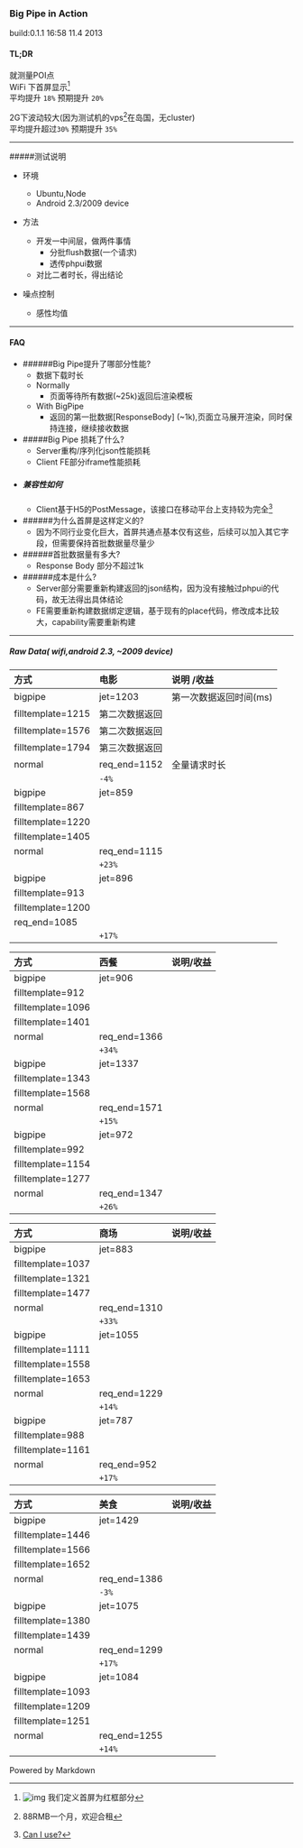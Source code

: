 ### Big Pipe in Action
build:0.1.1 16:58 11.4 2013

#### TL;DR 
就测量POI点  
WiFi 下首屏显示[^1]  
平均提升 `18%`
预期提升 `20%`
  
2G下波动较大(因为测试机的vps[^2]在岛国，无cluster)  
平均提升超过`30%`
预期提升 `35%`

------------------------------------

#####测试说明
- 环境
	- Ubuntu,Node	
	- Android 2.3/2009 device

- 方法
	- 开发一中间层，做两件事情
		- 分批flush数据(一个请求)
		- 透传phpui数据
	- 对比二者时长，得出结论
- 噪点控制
	- 感性均值
	
----------------------------------

#### FAQ
- ######Big Pipe提升了哪部分性能?
	- 数据下载时长
	- Normally 
		- 页面等待所有数据(~25k)返回后渲染模板
	- With BigPipe
		- 返回的第一批数据[ResponseBody] (~1k),页面立马展开渲染，同时保持连接，继续接收数据
- #####Big Pipe 损耗了什么?
	- Server重构/序列化json性能损耗
	- Client FE部分iframe性能损耗
- ##### 兼容性如何
	- Client基于H5的PostMessage，该接口在移动平台上支持较为完全[^3]
- ######为什么首屏是这样定义的?
	- 因为不同行业变化巨大，首屏共通点基本仅有这些，后续可以加入其它字段，但需要保持首批数据量尽量少
- ######首批数据量有多大?
	- Response Body 部分不超过1k
- ######成本是什么?
	- Server部分需要重新构建返回的json结构，因为没有接触过phpui的代码，故无法得出具体结论
	- FE需要重新构建数据绑定逻辑，基于现有的place代码，修改成本比较大，capability需要重新构建
----------------------------------

##### Raw Data( wifi,android 2.3, ~2009 device)

方式|电影               | 说明 /收益
:------ |:------------      |:-------------
bigpipe|jet=1203          | 第一次数据返回时间(ms)
|filltemplate=1215  | 第二次数据返回  
|filltemplate=1576  | 第二次数据返回  
|filltemplate=1794  |第三次数据返回  
normal|req_end=1152  |  全量请求时长  
|      |`-4%`| 
bigpipe|jet=859|
|filltemplate=867 |
|filltemplate=1220 |
|filltemplate=1405 |
normal|req_end=1115 |
||`+23%`|
bigpipe|jet=896
 | filltemplate=913 | 
 | filltemplate=1200 | 
 | req_end=1085 | 
 |  | `+17% `|
 
 方式|西餐               | 说明/收益 
:------ |:------------      |:-------------  
bigpipe|jet=906 | 
 | filltemplate=912 | 
 | filltemplate=1096 | 
 | filltemplate=1401 | 
normal|req_end=1366 | 
 |  | `+34%` | 
bigpipe|jet=1337 | 
 | filltemplate=1343 | 
 | filltemplate=1568 | 
normal|req_end=1571 | 
 |  |`+15% `| 
bigpipe|jet=972 | 
 | filltemplate=992 | 
 | filltemplate=1154 | 
 | filltemplate=1277 | 
normal|req_end=1347 | 
 |  | `+26%` | 


方式|商场|说明/收益
:------ |:------------      |:-------------
bigpipe|jet=883 | 
 | filltemplate=1037 | 
 | filltemplate=1321 | 
 | filltemplate=1477 | 
normal|req_end=1310 | 
 |  | `+33%` | 
bigpipe|jet=1055 | 
| filltemplate=1111 | 
| filltemplate=1558 | 
| filltemplate=1653 | 
normal|req_end=1229 | 
| | `+14%` | 
bigpipe|jet=787 | 
| filltemplate=988 | 
| filltemplate=1161 | 
normal| req_end=952| 
| | `+17%`| 

方式|美食|说明/收益
:------ |:------------      |:-------------
bigpipe|jet=1429 | 
| filltemplate=1446 | 
| filltemplate=1566 | 
| filltemplate=1652 | 
normal|req_end=1386 | 
| | `-3%` | 
bigpipe|jet=1075 | 
| filltemplate=1380 | 
| filltemplate=1439 | 
normal|req_end=1299 | 
| | `+17%` | 
bigpipe|jet=1084 | 
| filltemplate=1093 | 
| filltemplate=1209 | 
   | filltemplate=1251 | 
   normal|req_end=1255 | 
 |  | `+14% `| 
 
Powered by Markdown

[^3]:[Can I use?](http://caniuse.com/x-doc-messaging)
[^2]: 88RMB一个月，欢迎合租  
[^1]:![img](http://i.imgur.com/e9VGYRE.png?1) 我们定义首屏为红框部分